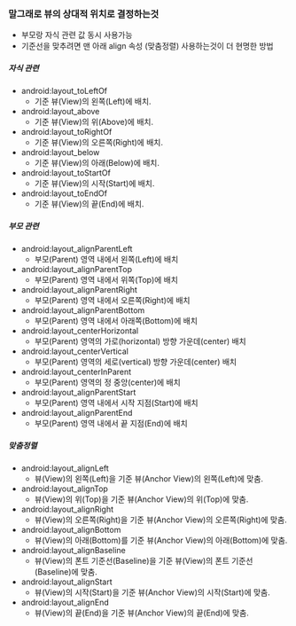 ### 말그래로 뷰의 상대적 위치로 결정하는것
* 부모랑 자식 관련 값 동시 사용가능
* 기준선을 맞추려면 맨 아래 align 속성 (맞춤정렬) 사용하는것이 더 현명한 방법
##### 자식 관련
* android:layout_toLeftOf
  * 기준 뷰(View)의 왼쪽(Left)에 배치.
* android:layout_above
  * 기준 뷰(View)의 위(Above)에 배치.
* android:layout_toRightOf
  * 기준 뷰(View)의 오른쪽(Right)에 배치.
* android:layout_below
  * 기준 뷰(View)의 아래(Below)에 배치.
* android:layout_toStartOf
  * 기준 뷰(View)의 시작(Start)에 배치.
* android:layout_toEndOf
  * 기준 뷰(View)의 끝(End)에 배치.
##### 부모 관련 
* android:layout_alignParentLeft
  * 부모(Parent) 영역 내에서 왼쪽(Left)에 배치
* android:layout_alignParentTop
  * 부모(Parent) 영역 내에서 위쪽(Top)에 배치
* android:layout_alignParentRight
  * 부모(Parent) 영역 내에서 오른쪽(Right)에 배치
* android:layout_alignParentBottom
  * 부모(Parent) 영역 내에서 아래쪽(Bottom)에 배치
* android:layout_centerHorizontal
  * 부모(Parent) 영역의 가로(horizontal) 방향 가운데(center) 배치
* android:layout_centerVertical
  * 부모(Parent) 영역의 세로(vertical) 방향 가운데(center) 배치
* android:layout_centerInParent
  * 부모(Parent) 영역의 정 중앙(center)에 배치
* android:layout_alignParentStart
  * 부모(Parent) 영역 내에서 시작 지점(Start)에 배치
* android:layout_alignParentEnd
  * 부모(Parent) 영역 내에서 끝 지점(End)에 배치
##### 맞춤정렬
* android:layout_alignLeft
  * 뷰(View)의 왼쪽(Left)을 기준 뷰(Anchor View)의 왼쪽(Left)에 맞춤.
* android:layout_alignTop
  * 뷰(View)의 위(Top)을 기준 뷰(Anchor View)의 위(Top)에 맞춤.
* android:layout_alignRight
  * 뷰(View)의 오른쪽(Right)을 기준 뷰(Anchor View)의 오른쪽(Right)에 맞춤.
* android:layout_alignBottom
  * 뷰(View)의 아래(Bottom)를 기준 뷰(Anchor View)의 아래(Bottom)에 맞춤.
* android:layout_alignBaseline
  * 뷰(View)의 폰트 기준선(Baseline)을 기준 뷰(View)의 폰트 기준선(Baseline)에 맞춤.
* android:layout_alignStart
  * 뷰(View)의 시작(Start)을 기준 뷰(Anchor View)의 시작(Start)에 맞춤.
* android:layout_alignEnd
  * 뷰(View)의 끝(End)을 기준 뷰(Anchor View)의 끝(End)에 맞춤.
